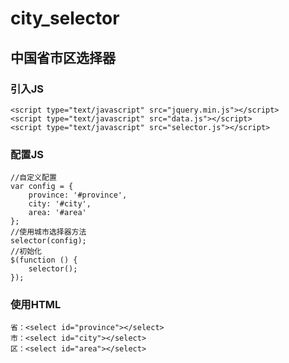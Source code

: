 # city_selector

## 中国省市区选择器

### 引入JS

```
<script type="text/javascript" src="jquery.min.js"></script>
<script type="text/javascript" src="data.js"></script>
<script type="text/javascript" src="selector.js"></script>
```

### 配置JS

```
//自定义配置
var config = {
    province: '#province',
    city: '#city',
    area: '#area'
};
//使用城市选择器方法
selector(config);
//初始化
$(function () {
    selector();
});
```

### 使用HTML

```
省：<select id="province"></select>
市：<select id="city"></select>
区：<select id="area"></select>
```